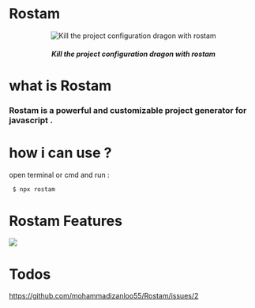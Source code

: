 # Rostam

<div align="center">
 <img src="https://s4.uupload.ir/files/example_a9by.png" alt="Kill the project configuration dragon with rostam" />
 <h5>  Kill the project configuration dragon with rostam </h5>
 </div>

# what is Rostam

### Rostam is a powerful and customizable project generator for javascript .

# how i can use ?

open terminal or cmd and run :

```sh
 $ npx rostam
```

# Rostam Features

<img src="https://s4.uupload.ir/files/test_878w.gif" />

# Todos

https://github.com/mohammadizanloo55/Rostam/issues/2
